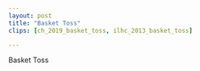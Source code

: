 ```yaml
---
layout: post
title: "Basket Toss"
clips: [ch_2019_basket_toss, ilhc_2013_basket_toss]

---
```


Basket Toss
